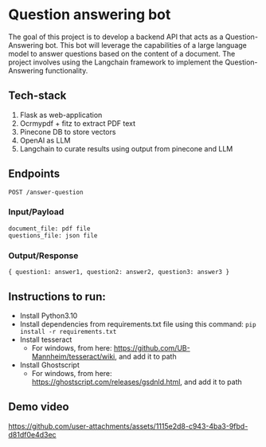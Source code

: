 # Question answering bot
The goal of this project is to develop a backend API that acts as a Question-Answering bot. This bot will leverage the capabilities of a large language model to answer questions based on the content of a document. The project involves using the Langchain framework to implement the Question-Answering functionality.

## Tech-stack
1) Flask as web-application
2) Ocrmypdf + fitz to extract PDF text
2) Pinecone DB to store vectors
3) OpenAI as LLM
4) Langchain to curate results using output from pinecone and LLM

## Endpoints
`POST /answer-question`

### Input/Payload
```
document_file: pdf file
questions_file: json file
```

### Output/Response
```
{ question1: answer1, question2: answer2, question3: answer3 }
```

## Instructions to run:
- Install Python3.10 
- Install dependencies from requirements.txt file using this command: `pip install -r requirements.txt`
- Install tesseract
  - For windows, from here: https://github.com/UB-Mannheim/tesseract/wiki, and add it to path
- Install Ghostscript
  - For windows, from here: https://ghostscript.com/releases/gsdnld.html, and add it to path

## Demo video
https://github.com/user-attachments/assets/1115e2d8-c943-4ba3-9fbd-d81df0e4d3ec


